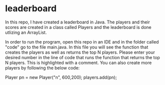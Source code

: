 # leaderboard

In this repo, I have created a leaderboard in Java. The players and their scores are created in a class called Players and the leaderboard is done utlizing an ArrayList. 

In order to run the program, open this repo in an IDE and in the folder called "code" go to the file main.java. In this file you will see the function that creates the players as well as returns the top N players. Please enter your desired number in the line of code that runs the function that returns the top N players. This is highlighted with a comment. You can also create more players by following the below code:

Player pn = new Player("n", 600,200);
players.add(pn);
